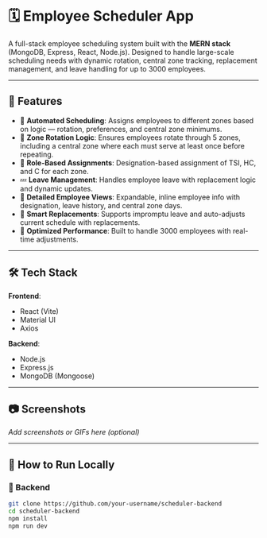 # 🗓️ Employee Scheduler App

A full-stack employee scheduling system built with the **MERN stack** (MongoDB, Express, React, Node.js). Designed to handle large-scale scheduling needs with dynamic rotation, central zone tracking, replacement management, and leave handling for up to 3000 employees.

---

## 🚀 Features

- 📅 **Automated Scheduling**: Assigns employees to different zones based on logic — rotation, preferences, and central zone minimums.
- 🔁 **Zone Rotation Logic**: Ensures employees rotate through 5 zones, including a central zone where each must serve at least once before repeating.
- 💼 **Role-Based Assignments**: Designation-based assignment of TSI, HC, and C for each zone.
- 💤 **Leave Management**: Handles employee leave with replacement logic and dynamic updates.
- 👀 **Detailed Employee Views**: Expandable, inline employee info with designation, leave history, and central zone days.
- 🧠 **Smart Replacements**: Supports impromptu leave and auto-adjusts current schedule with replacements.
- 🎯 **Optimized Performance**: Built to handle 3000 employees with real-time adjustments.

---

## 🛠️ Tech Stack

**Frontend**:
- React (Vite)
- Material UI
- Axios

**Backend**:
- Node.js
- Express.js
- MongoDB (Mongoose)

---

## 📷 Screenshots

_Add screenshots or GIFs here (optional)_

---

## 🧪 How to Run Locally

### 🔧 Backend
```bash
git clone https://github.com/your-username/scheduler-backend
cd scheduler-backend
npm install
npm run dev
